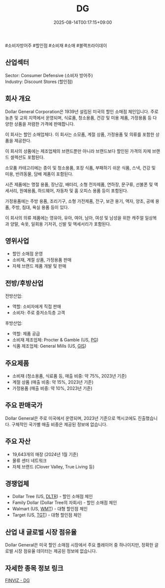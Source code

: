 ﻿---
title: "DG"
date: 2025-08-14T00:17:15+09:00
lastmod: 2025-08-14T00:17:15+09:00
type: docs
sidebar:
  open: true
weight: 274
---
<div style="display:none">
  <meta property="article:published_time" content="2025-08-13T15:17:15Z" />
  <meta property="article:modified_time" content="2025-08-13T15:17:15Z" />
</div>
#소비자방어주 #할인점 #소비재 #소매 #블랙프라이데이 

## 산업섹터

Sector: Consumer Defensive (소비자 방어주)  
Industry: Discount Stores (할인점)

## 회사 개요

Dollar General Corporation은 1939년 설립된 미국의 할인 소매점 체인입니다. 주로 농촌 및 교외 지역에서 운영되며, 식료품, 청소용품, 건강 및 미용 제품, 가정용품 등 다양한 상품을 저렴한 가격에 판매합니다.

이 회사는 할인 소매업체다. 이 회사는 소모품, 계절 상품, 가정용품 및 의류를 포함한 상품을 제공한다.  

이 회사의 상품에는 제조업체의 브랜드뿐만 아니라 브랜드보다 할인된 가격의 자체 브랜드 셀렉션도 포함된다.  
  
소모품 카테고리에는 종이 및 청소용품, 포장 식품, 부패하기 쉬운 식품, 스낵, 건강 및 미용, 반려동물, 담배 제품이 포함된다.  

시즌 제품에는 명절 용품, 장난감, 배터리, 소형 전자제품, 연하장, 문구류, 선불폰 및 액세서리, 원예용품, 하드웨어, 자동차 및 홈 오피스 용품 등이 포함된다.  
  
가정용품에는 주방 용품, 조리기구, 소형 가전제품, 전구, 보관 용기, 액자, 양초, 공예 용품, 주방, 침대, 욕실 용품 등이 있다.  

이 회사의 의류 제품에는 영유아, 유아, 여아, 남아, 여성 및 남성을 위한 캐주얼 일상복과 양말, 속옷, 일회용 기저귀, 신발 및 액세서리가 포함된다.

## 영위사업

- 할인 소매점 운영
- 소비재, 계절 상품, 가정용품 판매
- 자체 브랜드 제품 개발 및 판매

## 전방/후방산업

전방산업:

- 역할: 소비자에게 직접 판매
- 소비자: 주로 중저소득층 고객

후방산업:

- 역할: 제품 공급
- 소비재 제조업체: Procter & Gamble (US, [PG](/company-analysis/pg/))
- 식품 제조업체: General Mills (US, [GIS](/company-analysis/gis/))

## 주요제품

- 소비재 (청소용품, 식료품 등, 매출 비중: 약 75%, 2023년 기준)
- 계절 상품 (매출 비중: 약 15%, 2023년 기준)
- 가정용품 (매출 비중: 약 10%, 2023년 기준)

## 주요 판매국가

Dollar General은 주로 미국에서 운영되며, 2023년 기준으로 멕시코에도 진출했습니다. 구체적인 국가별 매출 비중은 제공된 정보에 없습니다.

## 주요 자산

- 19,643개의 매장 (2024년 1월 기준)
- 물류 센터 네트워크
- 자체 브랜드 (Clover Valley, True Living 등)

## 경쟁업체

- Dollar Tree (US, [DLTR](/company-analysis/dltr/)) - 할인 소매점 체인
- Family Dollar (Dollar Tree의 자회사) - 할인 소매점 체인
- Walmart (US, [WMT](/company-analysis/wmt/)) - 대형 할인점 체인
- Target (US, [TGT](/company-analysis/tgt/)) - 대형 할인점 체인

## 산업 내 글로벌 시장 점유율

Dollar General은 미국 할인 소매점 시장에서 주요 플레이어 중 하나이지만, 정확한 글로벌 시장 점유율 데이터는 제공된 정보에 없습니다.

## 자세한 종목 정보 링크

[FINVIZ - DG](https://finviz.com/quote.ashx?t=DG)
